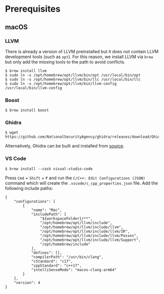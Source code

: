 # Prerequisites

## macOS

### LLVM

There is already a version of LLVM preinstalled but it does not contain LLVM development tools (such as `opt`). For this reason, we install LLVM via `brew` but only add the missing tools to the path to avoid conflicts.

```
$ brew install llvm
$ sudo ln -s /opt/homebrew/opt/llvm/bin/opt /usr/local/bin/opt
$ sudo ln -s /opt/homebrew/opt/llvm/bin/llc /usr/local/bin/llc
$ sudo ln -s /opt/homebrew/opt/llvm/bin/llvm-config /usr/local/bin/llvm-config
```

### Boost

```
$ brew install boost
```

### Ghidra

```
$ wget https://github.com/NationalSecurityAgency/ghidra/releases/download/Ghidra_11.3.2_build/ghidra_11.3.2_PUBLIC_20250415.zip
```
Alternatively, Ghidra can be built and installed from [source](https://github.com/NationalSecurityAgency/ghidra/?tab=readme-ov-file#build).

### VS Code

```
$ brew install --cask visual-studio-code
```

Press `Cmd` + `Shift` + `P` and run the `C/C++: Edit Configurations (JSON)` command which will create the `.vscode/c_cpp_properties.json` file. Add the following include paths:

```
{
    "configurations": [
        {
            "name": "Mac",
            "includePath": [
                "${workspaceFolder}/**",
                "/opt/homebrew/opt/llvm/include",
                "/opt/homebrew/opt/llvm/include/llvm",
                "/opt/homebrew/opt/llvm/include/llvm/IR",
                "/opt/homebrew/opt/llvm/include/llvm/Passes",
                "/opt/homebrew/opt/llvm/include/llvm/Support",
                "/opt/homebrew/include"
            ],
            "defines": [],
            "compilerPath": "/usr/bin/clang",
            "cStandard": "c17",
            "cppStandard": "c++17",
            "intelliSenseMode": "macos-clang-arm64"
        }
    ],
    "version": 4
}
```
